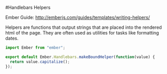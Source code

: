 #Handlebars Helpers

Ember Guide: http://emberjs.com/guides/templates/writing-helpers/

Helpers are functions that output strings that are placed into the rendered html of the page. They are often used as utilities for tasks like formatting dates.

```js
import Ember from "ember";

export default Ember.Handlebars.makeBoundHelper(function(value) {
  return value.capitalize();
});
``` 